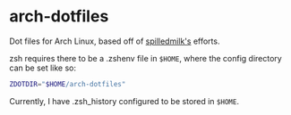# arch-dotfiles

Dot files for Arch Linux, based off of [spilledmilk's](https://github.com/spilledmilk/arch-dotfiles) efforts.

zsh requires there to be a .zshenv file in `$HOME`, where the config directory can be set like so:
```zsh
ZDOTDIR="$HOME/arch-dotfiles"
```
Currently, I have .zsh_history configured to be stored in `$HOME`.

